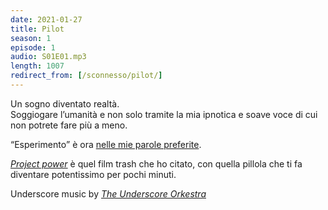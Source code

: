 ```yaml
---
date: 2021-01-27
title: Pilot
season: 1
episode: 1
audio: S01E01.mp3
length: 1007
redirect_from: [/sconnesso/pilot/]
---
```

Un sogno diventato realtà.   
Soggiogare l’umanità e non solo tramite la mia ipnotica e soave voce di cui non potrete fare più a meno.

<q>Esperimento</q> è ora [nelle mie parole preferite](/parole 'Le parole che Tommi ama').

[<cite>Project power</cite>](https://www.themoviedb.org/movie/605116-project-power 'Project Power') è quel film trash che ho citato, con quella pillola che ti fa diventare potentissimo per pochi minuti.

Underscore music by [<cite>The Underscore Orkestra</cite>](https://www.theunderscoreorkestra.com 'The Underscore Orkestra')
